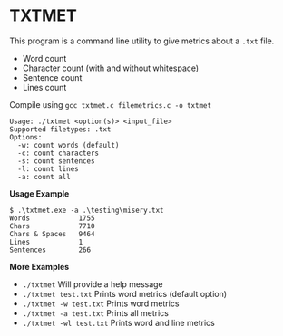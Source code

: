 # TXTMET
This program is a command line utility to give metrics about a `.txt` file.
- Word count
- Character count (with and without whitespace)
- Sentence count
- Lines count

Compile using `gcc txtmet.c filemetrics.c -o txtmet`

```
Usage: ./txtmet <option(s)> <input_file>
Supported filetypes: .txt
Options:
  -w: count words (default)
  -c: count characters
  -s: count sentences
  -l: count lines
  -a: count all
```
**Usage Example**
```
$ .\txtmet.exe -a .\testing\misery.txt
Words            1755
Chars            7710
Chars & Spaces   9464
Lines            1
Sentences        266
```

**More Examples**
- `./txtmet`               Will provide a help message
- `./txtmet test.txt`      Prints word metrics (default option)
- `./txtmet -w test.txt`   Prints word metrics 
- `./txtmet -a test.txt`   Prints all metrics
- `./txtmet -wl test.txt`  Prints word and line metrics

